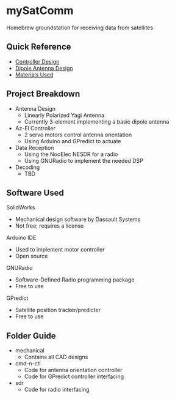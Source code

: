 # mySatComm
Homebrew groundstation for receiving data from satellites

## Quick Reference
* [Controller Design](mechanical/drawings/controller.PDF)
* [Dipole Antenna Design](mechanical/drawings/controller.PDF)
* [Materials Used](BOM.txt)

## Project Breakdown
* Antenna Design
  * Linearly Polarized Yagi Antenna
  * Currently 3-element implementing a basic dipole antenna
* Az-El Controller
  * 2 servo motors control antenna orientation
  * Using Arduino and GPredict to actuate
* Data Reception
   * Using the NooElec NESDR for a radio
   * Using GNURadio to implement the needed DSP
* Decoding
   * TBD

## Software Used
SolidWorks
- Mechanical design software by Dassault Systems
- Not free; requires a license

Arduino IDE
- Used to implement motor controller
- Open source

GNURadio
- Software-Defined Radio programming package
- Free to use

GPredict
- Satellite position tracker/predicter
- Free to use

## Folder Guide
* mechanical
  - Contains all CAD designs
* cmd-n-ctl
   - Code for antenna orientation controller
   - Code for GPredict controller interfacing
* sdr
  - Code for radio interfacing